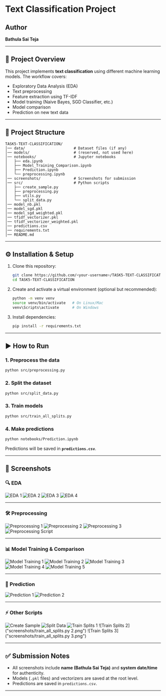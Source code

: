 # Text Classification Project

## Author

**Bathula Sai Teja**

---

## 📌 Project Overview

This project implements **text classification** using different machine learning models. The workflow covers:

* Exploratory Data Analysis (EDA)
* Text preprocessing
* Feature extraction using TF-IDF
* Model training (Naive Bayes, SGD Classifier, etc.)
* Model comparison
* Prediction on new text data

---

## 📂 Project Structure

```
TASK5-TEXT-CLASSIFICATION/
│── data/                      # Dataset files (if any)  
│── models/                    # (reserved, not used here)  
│── notebooks/                 # Jupyter notebooks  
│   ├── eda.ipynb  
│   ├── Model_Training_Comparison.ipynb  
│   ├── Prediction.ipynb  
│   └── preprocessing.ipynb  
│── screenshots/               # Screenshots for submission  
│── src/                       # Python scripts  
│   ├── create_sample.py  
│   ├── preprocessing.py  
│   ├── utils.py  
│   └── split_data.py  
│── model_nb.pkl  
│── model_sgd.pkl  
│── model_sgd_weighted.pkl  
│── tfidf_vectorizer.pkl  
│── tfidf_vectorizer_weighted.pkl  
│── predictions.csv  
│── requirements.txt  
│── README.md  
```

---

## ⚙️ Installation & Setup

1. Clone this repository:

   ```bash
   git clone https://github.com/<your-username>/TASK5-TEXT-CLASSIFICATION.git
   cd TASK5-TEXT-CLASSIFICATION
   ```

2. Create and activate a virtual environment (optional but recommended):

   ```bash
   python -m venv venv
   source venv/bin/activate   # On Linux/Mac
   venv\Scripts\activate      # On Windows
   ```

3. Install dependencies:

   ```bash
   pip install -r requirements.txt
   ```

---

## ▶️ How to Run

### 1. Preprocess the data

```bash
python src/preprocessing.py
```

### 2. Split the dataset

```bash
python src/split_data.py
```

### 3. Train models

```bash
python src/train_all_splits.py
```

### 4. Make predictions

```bash
python notebooks/Prediction.ipynb
```

Predictions will be saved in **`predictions.csv`**.

---

## 📸 Screenshots

### 🔍 EDA

![EDA 1](screenshots/task5_eda.ipynb%201.png)
![EDA 2](screenshots/task5_eda.ipynb%202.png)
![EDA 3](screenshots/task5_eda.ipynb%203.png)
![EDA 4](screenshots/task5_eda.ipynb%204.png)

---

### 🛠️ Preprocessing

![Preprocessing 1](screenshots/preprocessing.ipynb%201.png)
![Preprocessing 2](screenshots/preprocessing.ipynb%202.png)
![Preprocessing 3](screenshots/preprocessing.ipynb%203.png)
![Preprocessing Script](screenshots/preprocessing.py.png)

---

### 📊 Model Training & Comparison

![Model Training 1](screenshots/Model_training_comparision.ipynb%201.png)
![Model Training 2](screenshots/Model_training_comparision.ipynb%202.png)
![Model Training 3](screenshots/Model_training_comparision.ipynb%203.png)
![Model Training 4](screenshots/Model_training_comparision.ipynb%204.png)
![Model Training 5](screenshots/Model_training_comparision.ipynb%205.png)

---

### 🔮 Prediction

![Prediction 1](screenshots/task5_prediction.ipynb.png)
![Prediction 2](screenshots/task5_prediction.ipynb%202.png)

---

### ⚡ Other Scripts

![Create Sample](screenshots/create_sample.py.png)
![Split Data](screenshots/split_data.py.png)
![Train Splits 1](screenshots/train_all_splits.py%201.png)
![Train Splits 2]("screenshots/train_all_splits.py 2.png")
![Train Splits 3]("screenshots/train_all_splits.py 3.png")



---

## ✅ Submission Notes

* All screenshots include **name (Bathula Sai Teja)** and **system date/time** for authenticity.
* Models (`.pkl` files) and vectorizers are saved at the root level.
* Predictions are saved in `predictions.csv`.

---
